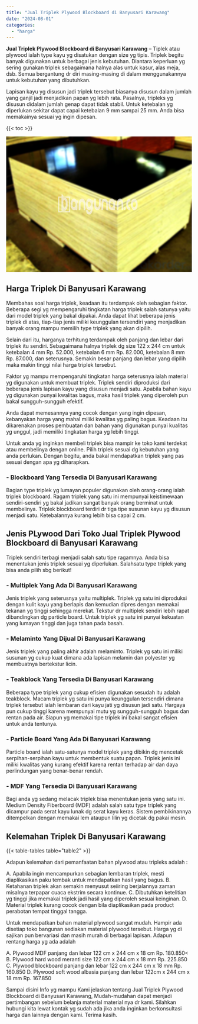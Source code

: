 ```yaml
---
title: "Jual Triplek Plywood Blockboard di Banyusari Karawang"
date: "2024-08-01"
categories: 
  - "harga"
---
```


**Jual Triplek Plywood Blockboard di Banyusari Karawang** – Tiplek atau plywood ialah type kayu yg disatukan dengan size yg tipis. Triplek begitu banyak digunakan untuk berbagai jenis kebutuhan. Diantara keperluan yg sering gunakan triplek sebagaimana halnya alas untuk kasur, alas meja, dsb. Semua bergantung dr diri masing-masing di dalam menggunakannya untuk kebutuhan yang dibutuhkan.

Lapisan kayu yg disusun jadi triplek tersebut biasanya disusun dalam jumlah yang ganjil jadi menjadikan papan yg lebih rata. Pasalnya, tripleks yg disusun didalam jumlah genap dapat tidak stabil. Untuk ketebalan yg diperlukan sekitar dapat capai ketebalan 9 mm sampai 25 mm. Anda bisa memakainya sesuai yg ingin dipesan.

{{< toc >}}

![Jual Triplek Plywood Blockboard di Banyusari Karawang](/images/jual-triplek-murah-14.png)

## Harga Triplek Di Banyusari Karawang

Membahas soal harga triplek, keadaan itu terdampak oleh sebagian faktor. Beberapa segi yg mempengaruhi tingkatan harga triplek salah satunya yaitu dari model triplek yang bakal dipakai. Anda dapat lihat beberapa jenis triplek di atas, tiap-tiap jenis miliki keunggulan tersendiri yang menjadikan banyak orang mampu memilih type triplek yang akan dipilih.

Selain dari itu, harganya terhitung terdampak oleh panjang dan lebar dari triplek itu sendiri. Sebagaimana halnya triplek dg size 122 x 244 cm untuk ketebalan 4 mm Rp. 52.000, ketebalan 6 mm Rp. 82.000, ketebalan 8 mm Rp. 87.000, dan seterusnya. Semakin besar panjang dan lebar yang dipilih maka makin tinggi nilai harga triplek tersebut.

Faktor yg mampu mempengaruhi tingkatan harga seterusnya ialah material yg digunakan untuk membuat triplek. Triplek sendiri diproduksi dari beberapa jenis lapisan kayu yang disusun menjadi satu. Apabila bahan kayu yg digunakan punyai kwalitas bagus, maka hasil triplek yang diperoleh pun bakal sungguh-sungguh efektif.

Anda dapat memesannya yang cocok dengan yang ingin dipesan, kebanyakan harga yang mahal miliki kwalitas yg paling bagus. Keadaan itu dikarenakan proses pembuatan dan bahan yang digunakan punyai kualitas yg unggul, jadi memiliki tingkatan harga yg lebih tinggi.

Untuk anda yg inginkan membeli triplek bisa mampir ke toko kami terdekat atau membelinya dengan online. Pilih triplek sesuai dg kebutuhan yang anda perlukan. Dengan begitu, anda bakal mendapatkan triplek yang pas sesuai dengan apa yg diharapkan.

### \- Blockboard Yang Tersedia Di Banyusari Karawang

Bagian type triplek yg lumayan populer digunakan oleh orang-orang ialah triplek blockboard. Ragam triplek yang satu ini mempunyai keistimewaan sendiri-sendiri yg bakal jadikan sangat banyak orang berminat untuk membelinya. Triplek blockboard terdiri dr tiga tipe susunan kayu yg disusun menjadi satu. Ketebalannya kurang lebih bisa capai 2 cm.

## Jenis PLywood Dari Toko Jual Triplek Plywood Blockboard di Banyusari Karawang

Triplek sendiri terbagi menjadi salah satu tipe ragamnya. Anda bisa menentukan jenis triplek sesuai yg diperlukan. Salahsatu type triplek yang bisa anda pilih sbg berikut!

### \- Multiplek Yang Ada Di Banyusari Karawang

Jenis triplek yang seterusnya yaitu multiplek. Triplek yg satu ini diproduksi dengan kulit kayu yang berlapis dan kemudian dipres dengan memakai tekanan yg tinggi sehingga merekat. Tekstur dr multiplek sendiri lebih rapat dibandingkan dg particle board. Untuk triplek yg satu ini punyai kekuatan yang lumayan tinggi dan juga tahan pada basah.

### \- Melaminto Yang Dijual Di Banyusari Karawang

Jenis triplek yang paling akhir adalah melaminto. Triplek yg satu ini miliki susunan yg cukup kuat dimana ada lapisan melamin dan polyester yg membuatnya bertekstur licin.

### \- Teakblock Yang Tersedia Di Banyusari Karawang

Beberapa type triplek yang cukup efisien digunakan sesudah itu adalah teakblock. Macam triplek yg satu ini punya keunggulan tersendiri dimana triplek tersebut ialah lembaran dari kayu jati yg disusun jadi satu. Hargaya pun cukup tinggi karena mempunyai mutu yg sungguh-sungguh bagus dan rentan pada air. Siapun yg memakai tipe triplek ini bakal sangat efisien untuk anda tentunya.

### \- Particle Board Yang Ada Di Banyusari Karawang

Particle board ialah satu-satunya model triplek yang dibikin dg mencetak serpihan-serpihan kayu untuk membentuk suatu papan. Triplek jenis ini miliki kwalitas yang kurang efektif karena rentan terhadap air dan daya perlindungan yang benar-benar rendah.

### \- MDF Yang Tersedia Di Banyusari Karawang

Bagi anda yg sedang melacak triplek bisa menentukan jenis yang satu ini. Medium Density Fiberboard (MDF) adalah salah satu type triplek yang dicampur pada serat kayu lunak dg serat kayu keras. Sistem pembikinannya ditempelkan dengan memakai lem ataupun lilin yg dicetak dg pakai mesin.

## Kelemahan Triplek Di Banyusari Karawang

{{< table-tables table="table2" >}}

Adapun kelemahan dari pemanfaatan bahan plywood atau tripleks adalah :

A. Apabila ingin mencampurkan sebagian lembaran triplek, mesti diaplikasikan paku tembak untuk mendapatkan hasil yang bagus. B. Ketahanan triplek akan semakin menyusut seiiring berjalannya zaman misalnya terpapar cuaca ekstrim secara kontinue. C. Dibutuhkan ketelitian yg tinggi jika memakai triplek jadi hasil yang diperoleh sesuai keinginan. D. Material triplek kurang cocok dengan bila diaplikasikan pada product perabotan tempat tinggal tangga.

Untuk mendapatkan bahan material plywood sangat mudah. Hampir ada disetiap toko bangunan sediakan material plywood tersebut. Harga yg di sajikan pun bervariasi dan masih murah di berbagai lapisan. Adapun rentang harga yg ada adalah

A. Plywood MDF panjang dan lebar 122 cm x 244 cm x 18 cm Rp. 180.850< B. Plywood hard wood meranti size 122 cm x 244 cm x 18 mm Rp. 225.850 C. Plywood blockboard panjang dan lebar 122 cm x 244 cm x 18 mm Rp. 160.850 D. Plywood soft wood albasia panjang dan lebar 122cm x 244 cm x 18 mm Rp. 167.850

Sampai disini Info yg mampu Kami jelaskan tentang Jual Triplek Plywood Blockboard di Banyusari Karawang, Mudah-mudahan dapat menjadi pertimbangan sebelum belanja material material nya dr kami. Silahkan hubungi kita lewat kontak yg sudah ada jika anda inginkan berkonsultasi harga dan lainnya dengan kami. Terima kasih.
